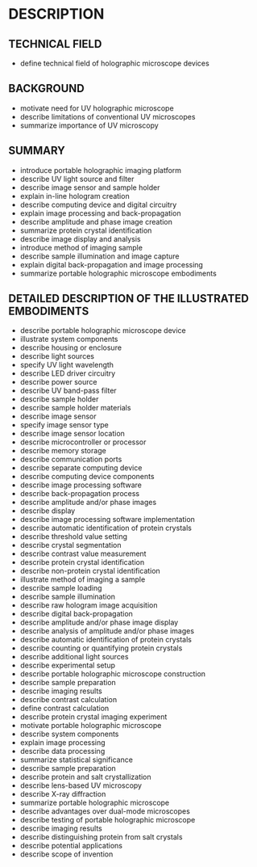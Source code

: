 # DESCRIPTION

## TECHNICAL FIELD

- define technical field of holographic microscope devices

## BACKGROUND

- motivate need for UV holographic microscope
- describe limitations of conventional UV microscopes
- summarize importance of UV microscopy

## SUMMARY

- introduce portable holographic imaging platform
- describe UV light source and filter
- describe image sensor and sample holder
- explain in-line hologram creation
- describe computing device and digital circuitry
- explain image processing and back-propagation
- describe amplitude and phase image creation
- summarize protein crystal identification
- describe image display and analysis
- introduce method of imaging sample
- describe sample illumination and image capture
- explain digital back-propagation and image processing
- summarize portable holographic microscope embodiments

## DETAILED DESCRIPTION OF THE ILLUSTRATED EMBODIMENTS

- describe portable holographic microscope device
- illustrate system components
- describe housing or enclosure
- describe light sources
- specify UV light wavelength
- describe LED driver circuitry
- describe power source
- describe UV band-pass filter
- describe sample holder
- describe sample holder materials
- describe image sensor
- specify image sensor type
- describe image sensor location
- describe microcontroller or processor
- describe memory storage
- describe communication ports
- describe separate computing device
- describe computing device components
- describe image processing software
- describe back-propagation process
- describe amplitude and/or phase images
- describe display
- describe image processing software implementation
- describe automatic identification of protein crystals
- describe threshold value setting
- describe crystal segmentation
- describe contrast value measurement
- describe protein crystal identification
- describe non-protein crystal identification
- illustrate method of imaging a sample
- describe sample loading
- describe sample illumination
- describe raw hologram image acquisition
- describe digital back-propagation
- describe amplitude and/or phase image display
- describe analysis of amplitude and/or phase images
- describe automatic identification of protein crystals
- describe counting or quantifying protein crystals
- describe additional light sources
- describe experimental setup
- describe portable holographic microscope construction
- describe sample preparation
- describe imaging results
- describe contrast calculation
- define contrast calculation
- describe protein crystal imaging experiment
- motivate portable holographic microscope
- describe system components
- explain image processing
- describe data processing
- summarize statistical significance
- describe sample preparation
- describe protein and salt crystallization
- describe lens-based UV microscopy
- describe X-ray diffraction
- summarize portable holographic microscope
- describe advantages over dual-mode microscopes
- describe testing of portable holographic microscope
- describe imaging results
- describe distinguishing protein from salt crystals
- describe potential applications
- describe scope of invention

